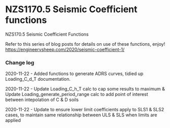# NZS1170.5 Seismic Coefficient functions
NZS170.5 Seismic Coefficient Functions

Refer to this series of blog posts for details on use of these functions, enjoy!
https://engineervsheep.com/2020/seismic-coefficient-1/

### Change log

2020-11-22 - Added functions to generate ADRS curves, tidied up Loading_C_d_T documentation.

2020-11-22 - Update Loading_C_h_T calc to cap some results to maximum & Update Loading_generate_period_range calc to add point of interest between intepolation of C & D soils

2020-11-22 - Update to ensure lower limit coefficients apply to SLS1 & SLS2 cases, to maintain same relationship between ULS & SLS when limits are applied
